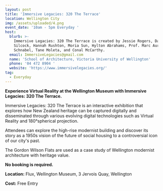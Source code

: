 ```yaml
---
layout: post
title: 'Immersive Legacies: 320 The Terrace'
location: Wellington City
img: /assets/uploaded/4.png
event_date: '10am - 5pm Everyday '
host:
  blurb: >-
    Immersive Legacies: 320 The Terrace is created by Jessie Rogers, David
    Silcock, Hannah Rushton, Moria Sun, Hylton Abrahams, Prof. Marc Aurel
    Schnabel, Tane Moleta, and Conal McCarthy. 
  email: ImmersiveLegacies@gmail.com
  name: 'School of Architecture, Victoria University of Wellington'
  phone: '04 472 8904 '
  website: 'https://www.immersivelegacies.org/'
tag:
  - Everyday
---
```

**Experience Virtual Reality at the Wellington Museum with Immersive Legacies: 320 The Terrace.**

Immersive Legacies: 320 The Terrace is an interactive exhibition that explores how New Zealand heritage can be captured digitally and disseminated through various evolving digital technologies such as Virtual Reality and 180°spherical projection. 

Attendees can explore the high-rise modernist building and discover its story as a 1950s vision of the future of social housing to a controversial icon of our city's past.    

The Gordon Wilson Flats are used as a case study of Wellington modernist architecture with heritage value.



**No booking is required.** 

**Location:** Flux, Wellington Museum, 3 Jervois Quay, Wellington

**Cost:** Free Entry
